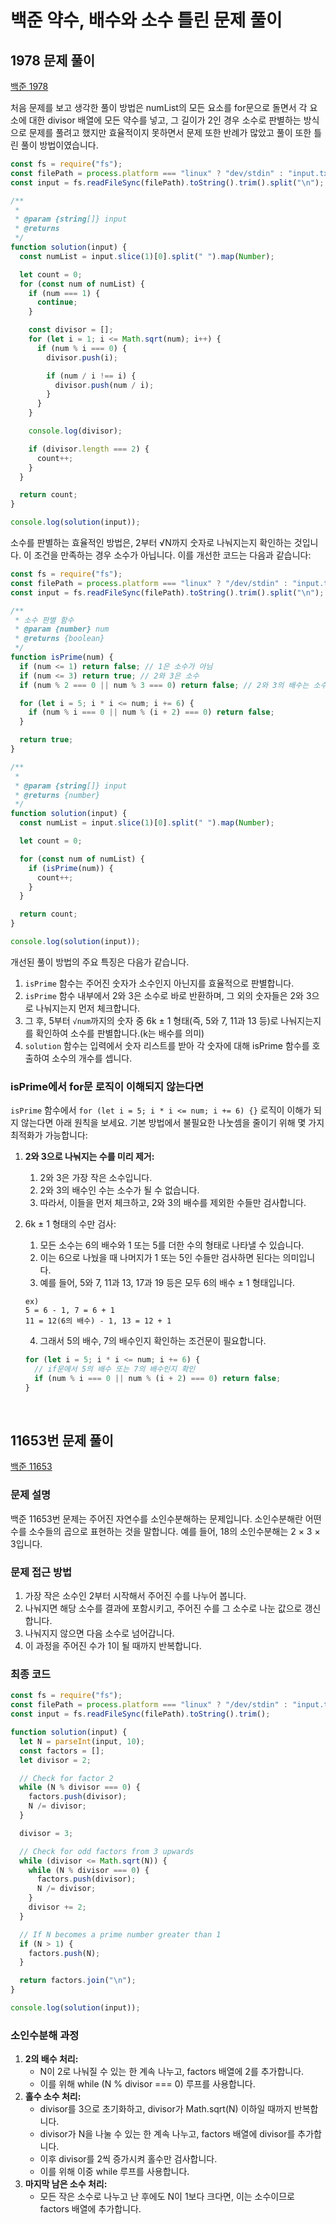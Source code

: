 # 백준 약수, 배수와 소수 틀린 문제 풀이

## 1978 문제 풀이

[백준 1978](https://www.acmicpc.net/problem/1978)

처음 문제를 보고 생각한 풀이 방법은 numList의 모든 요소를 for문으로 돌면서 각 요소에 대한 divisor 배열에 모든 약수를 넣고, 그 길이가 2인 경우 소수로 판별하는 방식으로 문제를 풀려고 했지만 효율적이지 못하면서 문제 또한 반례가 많았고 풀이 또한 틀린 풀이 방법이였습니다.

```js
const fs = require("fs");
const filePath = process.platform === "linux" ? "dev/stdin" : "input.txt";
const input = fs.readFileSync(filePath).toString().trim().split("\n");

/**
 *
 * @param {string[]} input
 * @returns
 */
function solution(input) {
  const numList = input.slice(1)[0].split(" ").map(Number);

  let count = 0;
  for (const num of numList) {
    if (num === 1) {
      continue;
    }

    const divisor = [];
    for (let i = 1; i <= Math.sqrt(num); i++) {
      if (num % i === 0) {
        divisor.push(i);

        if (num / i !== i) {
          divisor.push(num / i);
        }
      }
    }

    console.log(divisor);

    if (divisor.length === 2) {
      count++;
    }
  }

  return count;
}

console.log(solution(input));
```

소수를 판별하는 효율적인 방법은, 2부터 √N까지 숫자로 나눠지는지 확인하는 것입니다. 이 조건을 만족하는 경우 소수가 아닙니다. 이를 개선한 코드는 다음과 같습니다:

```js
const fs = require("fs");
const filePath = process.platform === "linux" ? "/dev/stdin" : "input.txt";
const input = fs.readFileSync(filePath).toString().trim().split("\n");

/**
 * 소수 판별 함수
 * @param {number} num
 * @returns {boolean}
 */
function isPrime(num) {
  if (num <= 1) return false; // 1은 소수가 아님
  if (num <= 3) return true; // 2와 3은 소수
  if (num % 2 === 0 || num % 3 === 0) return false; // 2와 3의 배수는 소수가 아님

  for (let i = 5; i * i <= num; i += 6) {
    if (num % i === 0 || num % (i + 2) === 0) return false;
  }

  return true;
}

/**
 *
 * @param {string[]} input
 * @returns {number}
 */
function solution(input) {
  const numList = input.slice(1)[0].split(" ").map(Number);

  let count = 0;

  for (const num of numList) {
    if (isPrime(num)) {
      count++;
    }
  }

  return count;
}

console.log(solution(input));
```

개선된 풀이 방법의 주요 특징은 다음가 같습니다.

1. `isPrime` 함수는 주어진 숫자가 소수인지 아닌지를 효율적으로 판별합니다.
2. `isPrime` 함수 내부에서 2와 3은 소수로 바로 반환하며, 그 외의 숫자들은 2와 3으로 나눠지는지 먼저 체크합니다.
3. 그 후, 5부터 `√num`까지의 숫자 중 6k ± 1 형태(즉, 5와 7, 11과 13 등)로 나눠지는지를 확인하여 소수를 판별합니다.(k는 배수를 의미)
4. `solution` 함수는 입력에서 숫자 리스트를 받아 각 숫자에 대해 isPrime 함수를 호출하여 소수의 개수를 셉니다.

### isPrime에서 for문 로직이 이해되지 않는다면

`isPrime` 함수에서 `for (let i = 5; i * i <= num; i += 6) {}` 로직이 이해가 되지
않는다면 아래 원칙을 보세요.
기본 방법에서 불필요한 나눗셈을 줄이기 위해 몇 가지 최적화가 가능합니다:

1. **2와 3으로 나눠지는 수를 미리 제거:**
   1. 2와 3은 가장 작은 소수입니다.
   2. 2와 3의 배수인 수는 소수가 될 수 없습니다.
   3. 따라서, 이들을 먼저 체크하고, 2와 3의 배수를 제외한 수들만 검사합니다.
2. 6k ± 1 형태의 수만 검사:

   1. 모든 소수는 6의 배수와 1 또는 5를 더한 수의 형태로 나타낼 수 있습니다.
   2. 이는 6으로 나눴을 때 나머지가 1 또는 5인 수들만 검사하면 된다는 의미입니다.
   3. 예를 들어, 5와 7, 11과 13, 17과 19 등은 모두 6의 배수 ± 1 형태입니다.

   ```basic
   ex)
   5 = 6 - 1, 7 = 6 + 1
   11 = 12(6의 배수) - 1, 13 = 12 + 1
   ```

   4. 그래서 5의 배수, 7의 배수인지 확인하는 조건문이 필요합니다.

   ```js
   for (let i = 5; i * i <= num; i += 6) {
     // if문에서 5의 배수 또는 7의 배수인지 확인
     if (num % i === 0 || num % (i + 2) === 0) return false;
   }
   ```

</br>

## 11653번 문제 풀이

[백준 11653](https://www.acmicpc.net/problem/11653)

### 문제 설명

백준 11653번 문제는 주어진 자연수를 소인수분해하는 문제입니다. 소인수분해란 어떤 수를 소수들의 곱으로 표현하는 것을 말합니다. 예를 들어, 18의 소인수분해는 2 × 3 × 3입니다.

### 문제 접근 방법

1. 가장 작은 소수인 2부터 시작해서 주어진 수를 나누어 봅니다.
2. 나눠지면 해당 소수를 결과에 포함시키고, 주어진 수를 그 소수로 나눈 값으로 갱신합니다.
3. 나눠지지 않으면 다음 소수로 넘어갑니다.
4. 이 과정을 주어진 수가 1이 될 때까지 반복합니다.

### 최종 코드

```javascript
const fs = require("fs");
const filePath = process.platform === "linux" ? "/dev/stdin" : "input.txt";
const input = fs.readFileSync(filePath).toString().trim();

function solution(input) {
  let N = parseInt(input, 10);
  const factors = [];
  let divisor = 2;

  // Check for factor 2
  while (N % divisor === 0) {
    factors.push(divisor);
    N /= divisor;
  }

  divisor = 3;

  // Check for odd factors from 3 upwards
  while (divisor <= Math.sqrt(N)) {
    while (N % divisor === 0) {
      factors.push(divisor);
      N /= divisor;
    }
    divisor += 2;
  }

  // If N becomes a prime number greater than 1
  if (N > 1) {
    factors.push(N);
  }

  return factors.join("\n");
}

console.log(solution(input));
```

### 소인수분해 과정

1. **2의 배수 처리:**
   - N이 2로 나눠질 수 있는 한 계속 나누고, factors 배열에 2를 추가합니다.
   - 이를 위해 while (N % divisor === 0) 루프를 사용합니다.
2. **홀수 소수 처리:**
   - divisor를 3으로 초기화하고, divisor가 Math.sqrt(N) 이하일 때까지 반복합니다.
   - divisor가 N을 나눌 수 있는 한 계속 나누고, factors 배열에 divisor를 추가합니다.
   - 이후 divisor를 2씩 증가시켜 홀수만 검사합니다.
   - 이를 위해 이중 while 루프를 사용합니다.
3. **마지막 남은 소수 처리:**
   - 모든 작은 소수로 나누고 난 후에도 N이 1보다 크다면, 이는 소수이므로 factors 배열에 추가합니다.
